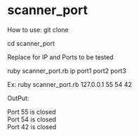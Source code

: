 # scanner_port

How to use:
git clone

cd scanner_port

Replace for IP and Ports to be tested

ruby scanner_port.rb ip port1 port2 port3

Ex:
ruby scanner_port.rb 127.0.0.1 55 54 42

OutPut:

Port 55 is closed</br>
Port 54 is closed</br>
Port 42 is closed</br>
</br>
